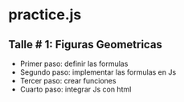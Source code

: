# practice.js

## Talle # 1: Figuras Geometricas
- Primer paso: definir las formulas
- Segundo paso: implementar las formulas en Js
- Tercer paso: crear funciones 
- Cuarto paso: integrar Js con html
